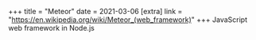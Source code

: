+++
title = "Meteor"
date = 2021-03-06
[extra]
link = "https://en.wikipedia.org/wiki/Meteor_(web_framework)"
+++
JavaScript web framework in Node.js

